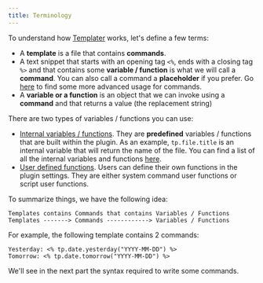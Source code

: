 ```yaml
---
title: Terminology
---
```


To understand how [Templater](https://github.com/SilentVoid13/Templater) works, let's define a few terms:

- A **template** is a file that contains **commands**.
- A text snippet that starts with an opening tag `<%`, ends with a closing tag `%>` and that contains some **variable / function** is what we will call a **command**. You can also call a command a **placeholder** if you prefer. Go [here](eta-features/) to find  some more advanced usage for commands.
- A **variable or a function** is an object that we can invoke using a **command** and that returns a value (the replacement string)

There are two types of variables / functions you can use:

- [Internal variables / functions](internal-variables-functions). They are **predefined** variables / functions that are built within the plugin. As an example, `tp.file.title` is an internal variable that will return the name of the file. You can find a list of all the internal variables and functions [here](internal-variables-functions).
- [User defined functions](user-functions). Users can define their own functions in the plugin settings. They are either system command user functions or script user functions.

To summarize things, we have the following idea: 

````
Templates contains Commands that contains Variables / Functions
Templates -------> Commands ------------> Variables / Functions
````

For example, the following template contains 2 commands:

```
Yesterday: <% tp.date.yesterday("YYYY-MM-DD") %>
Tomorrow: <% tp.date.tomorrow("YYYY-MM-DD") %>
```

We'll see in the next part the syntax required to write some commands.
